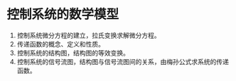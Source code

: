 # 控制系统的数学模型
1. 控制系统微分方程的建立，拉氏变换求解微分方程。
2. 传递函数的概念、定义和性质。
3. 控制系统的结构图，结构图的等效变换。
4. 控制系统的信号流图，结构图与信号流图间的关系，由梅孙公式求系统的传递函数。

